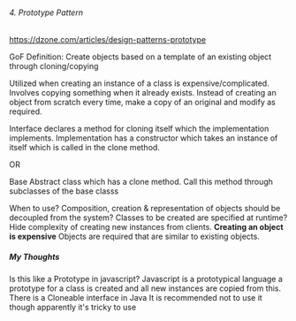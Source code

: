 ###### 4. Prototype Pattern

https://dzone.com/articles/design-patterns-prototype

GoF Definition: Create objects based on a template of an existing object through cloning/copying

Utilized when creating an instance of a class is expensive/complicated.
	Involves copying something when it already exists.
	Instead of creating an object from scratch every time, make a copy of an original and modify as required.
	
Interface declares a method for cloning itself which the implementation implements.
Implementation has a constructor which takes an instance of itself which is called in the clone method.

OR

Base Abstract class which has a clone method.
Call this method through subclasses of the base classs

When to use?
	Composition, creation & representation of objects should be decoupled from the system?
	Classes to be created are specified at runtime?
	Hide complexity of creating new instances from clients.
	**Creating an object is expensive**
	Objects are required that are similar to existing objects.
	

##### My Thoughts #####
Is this like a Prototype in javascript?
	Javascript is a prototypical language
		a prototype for a class is created and all new instances are copied from this.
There is a Cloneable interface in Java
	It is recommended not to use it though
		apparently it's tricky to use

